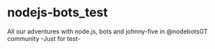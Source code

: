 nodejs-bots_test
================

All our adventures with node.js, bots and johnny-five in @nodebotsGT community -Just for test-
